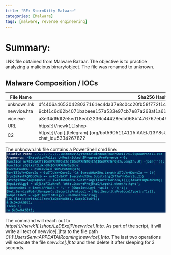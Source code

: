 ```yaml
---
title: "RE: StormKitty Malware"
categories: [Malware]
tags: [malware, reverse engineering]
---
```

# Summary:  
LNK file obtained from Malware Bazaar. The objective is to practice analyzing a malicious binary/object. The file was renamed to unknown.

## Malware Composition / IOCs  
|File Name|Sha256 Hash|
|---|---|
|unknown.lnk|df4406a46530428037161ec4da37e8c0cc20fb58f772f1c05af031caf1741a84|
|newvice.hta|9cbf1c6d62b4071babeee157a533e97cb7e87a268af1a61ddb3ac7a1b647b39a|
|vice.exe|a3e34d9df2e5ed18ecb2236c44428ecb068bf476767eb482e0812eeb761071fd|
|URL|https[:]//newk1[.]shop|
|C2|https[:]//api[.]telegram[.]org/bot5905114115:AAEtJ13Y8sU1fQgR9KsdZZhYCIQmu7J2ahU/sendMessage?chat_id=5334267822|

The unknown.lnk file contains a PowerShell cmd line:
![](../assets/images/blog2/LEcmd.jpg)

The command will reach out to *https[:]//newk1[.]shop/LzDBxdjP/newvice[.]hta*. As part of the script, it will write all text of newvice[.]hta to the file path *C[:]\Users\$env:APPDATA\Roaming\newvice[.]hta*. The last two operations will execute the file *newvice[.]hta* and then delete it after sleeping for 3 seconds.

